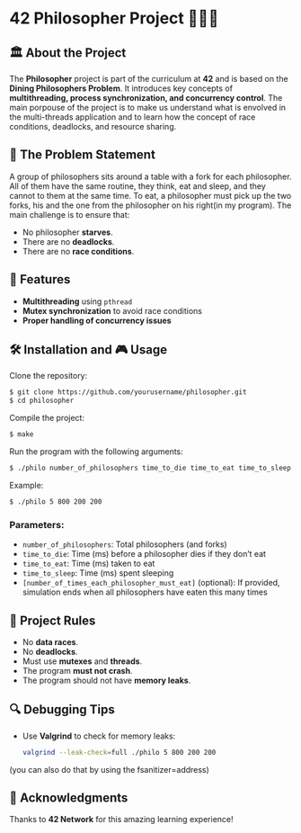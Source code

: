 # 42 Philosopher Project 🤔🍴😴

## 🏛️ About the Project

The **Philosopher** project is part of the curriculum at **42** and is based on the **Dining Philosophers Problem**. It introduces key concepts of **multithreading, process synchronization, and concurrency control**. The main porpouse of the project is to make us understand what is envolved in the multi-threads application and to learn how the concept of race conditions, deadlocks, and resource sharing.

## 📜 The Problem Statement

A group of philosophers sits around a table with a fork for each philosopher. All of them have the same routine, they think, eat and sleep, and they cannot to them at the same time. To eat, a philosopher must pick up the two forks, his and the one from the philosopher on his right(in my program). The main challenge is to ensure that:

- No philosopher **starves**.
- There are no **deadlocks**.
- There are no **race conditions**.

## 🚀 Features

- **Multithreading** using `pthread`
- **Mutex synchronization** to avoid race conditions
- **Proper handling of concurrency issues**

## 🛠️ Installation and 🎮 Usage

Clone the repository:

```sh
$ git clone https://github.com/yourusername/philosopher.git
$ cd philosopher
```

Compile the project:

```sh
$ make
```

Run the program with the following arguments:

```sh
$ ./philo number_of_philosophers time_to_die time_to_eat time_to_sleep [number_of_times_each_philosopher_must_eat]
```

Example:

```sh
$ ./philo 5 800 200 200
```

### Parameters:
- `number_of_philosophers`: Total philosophers (and forks)
- `time_to_die`: Time (ms) before a philosopher dies if they don’t eat
- `time_to_eat`: Time (ms) taken to eat
- `time_to_sleep`: Time (ms) spent sleeping
- `[number_of_times_each_philosopher_must_eat]` (optional): If provided, simulation ends when all philosophers have eaten this many times

## 📌 Project Rules

- No **data races**.
- No **deadlocks**.
- Must use **mutexes** and **threads**.
- The program **must not crash**.
- The program should not have **memory leaks**.

## 🔍 Debugging Tips

- Use **Valgrind** to check for memory leaks:
  ```sh
  valgrind --leak-check=full ./philo 5 800 200 200
  ```
(you can also do that by using the fsanitizer=address)

## 🌟 Acknowledgments

Thanks to **42 Network** for this amazing learning experience!

